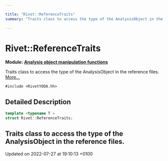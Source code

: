 ```yaml
---

title: "Rivet::ReferenceTraits"
summary: "Traits class to access the type of the AnalysisObject in the reference files. "

---
```


# Rivet::ReferenceTraits

**Module:** **[Analysis object manipulation functions](http://example.org/modules/group__aomanip/)**



Traits class to access the type of the AnalysisObject in the reference files.  [More...](#detailed-description)


`#include <RivetYODA.hh>`

## Detailed Description

```cpp
template <typename T >
struct Rivet::ReferenceTraits;
```

Traits class to access the type of the AnalysisObject in the reference files. 
-------------------------------

Updated on 2022-07-27 at 19:10:13 +0100